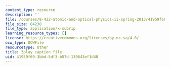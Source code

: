```yaml
---
content_type: resource
description: ''
file: /courses/8-422-atomic-and-optical-physics-ii-spring-2013/41959f693bbd5df3b57d139643ef1d40_Ef1eG33K_V0.vtt
file_size: 84238
file_type: application/x-subrip
learning_resource_types: []
license: https://creativecommons.org/licenses/by-nc-sa/4.0/
ocw_type: OCWFile
resourcetype: Other
title: 3play caption file
uid: 41959f69-3bbd-5df3-b57d-139643ef1d40
---
```

